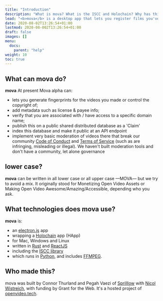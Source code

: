 ```yaml
---
title: "Introduction"
description: "What is mova? What is the ISCC and Holochain? Why has this been created?"
lead: "<b>mova</b> is a desktop app that lets you register films you've nade on a decentralised database along with license info and payment wallet. This can then be used by platforms looking to show, share and help monetize work."
date: 2020-08-02T13:26:54+01:00
lastmod: 2020-08-002T13:26:54+01:00
draft: false
images: []
menu:
  docs:
    parent: "help"
weight: 10
toc: true
---
```


## What can mova do? 

**mova** At present Mova alpha can:
 - lets you generate fingerprints for the videos you made or control the copyright of;
 - add metadata such as license & payee info;
 - verify that you are associated with / have access to a specific domain name;
 - publish this on a public shared distributed database as a 'Claim' 
 - index this database and make it public at an API endpoint
 - implement very basic moderation of videos there that break our community [Code of Conduct](/code-of-conduct/) and [Terms of Service](/terms-of-service) (such as are infringing, misleading or illegal).
 We haven't built moderation tools and don't have a community, let alone governance

## lower case?

**mova** can be written in all lower case or all upper case —MOVA— but we try to avoid a mix. It originally stood for Monetizing Open Video Assets or Making Open Video Awesome/Amazing/Accessible, depending who you ask.

## What technologies does mova use?

**mova** is:
- an [electron.js](https://www.electronjs.org/) app
- wrapping a [Holochain](https://holochain.org) app (HApp)
- for Mac, Windows and Linux
- written in [Rust](https://www.rust-lang.org/) and [ReactJS](https://reactjs.org/)
- including the [ISCC library](https://iscc.codes/)
- which runs in [Python](https://www.python.org/), and includes [FFMPEG](https://www.ffmpeg.org/).

## Who made this?

mova was built by Connor Thurland and Pegah Vaezi of [Sprilllow](https://sprillow.com) with [Nicol Wistreich](https://helloideas.com), with funding by Grant for the Web. It's a hosted project of [openvideo.tech](https://openvideo.tech).
